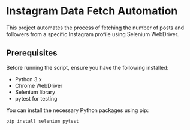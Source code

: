 # Instagram Data Fetch Automation

This project automates the process of fetching the number of posts and followers from a specific Instagram profile using Selenium WebDriver.

## Prerequisites

Before running the script, ensure you have the following installed:

- Python 3.x
- Chrome WebDriver
- Selenium library
- pytest for testing

You can install the necessary Python packages using pip:

```bash
pip install selenium pytest